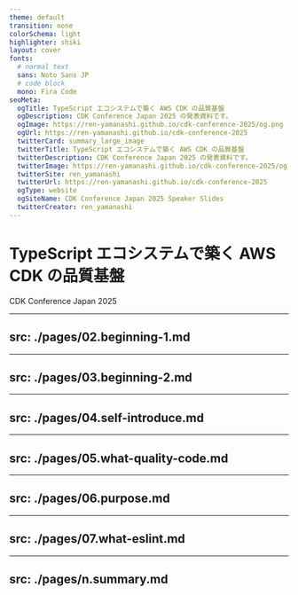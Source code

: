 ```yaml
---
theme: default
transition: none
colorSchema: light
highlighter: shiki
layout: cover
fonts:
  # normal text
  sans: Noto Sans JP
  # code block
  mono: Fira Code
seoMeta:
  ogTitle: TypeScript エコシステムで築く AWS CDK の品質基盤
  ogDescription: CDK Conference Japan 2025 の発表資料です。
  ogImage: https://ren-yamanashi.github.io/cdk-conference-2025/og.png
  ogUrl: https://ren-yamanashi.github.io/cdk-conference-2025
  twitterCard: summary_large_image
  twitterTitle: TypeScript エコシステムで築く AWS CDK の品質基盤
  twitterDescription: CDK Conference Japan 2025 の発表資料です。
  twitterImage: https://ren-yamanashi.github.io/cdk-conference-2025/og.png
  twitterSite: ren_yamanashi
  twitterUrl: https://ren-yamanashi.github.io/cdk-conference-2025
  ogType: website
  ogSiteName: CDK Conference Japan 2025 Speaker Slides
  twitterCreator: ren_yamanashi
---
```


# TypeScript エコシステムで築く AWS CDK の品質基盤

CDK Conference Japan 2025

<!-- 
それでは、TypeScript エコシステムで築く AWS CDK の品質基盤 というタイトルでお話しさせていただきます。  
よろしくお願いします
-->

---
src: ./pages/02.beginning-1.md
---

---
src: ./pages/03.beginning-2.md
---

---
src: ./pages/04.self-introduce.md
---

---
src: ./pages/05.what-quality-code.md
---

---
src: ./pages/06.purpose.md
---

---
src: ./pages/07.what-eslint.md
---

---
src: ./pages/n.summary.md
---
